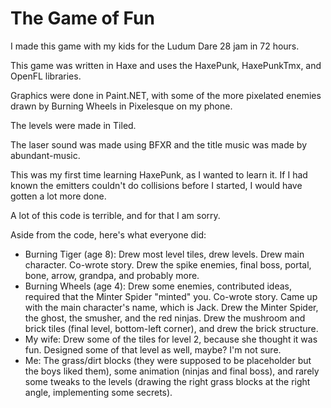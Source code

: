 # The Game of Fun

I made this game with my kids for the Ludum Dare 28 jam in 72 hours.

This game was written in Haxe and uses the HaxePunk, HaxePunkTmx, and OpenFL libraries.

Graphics were done in Paint.NET, with some of the more pixelated enemies drawn by Burning Wheels in Pixelesque on my phone.

The levels were made in Tiled.

The laser sound was made using BFXR and the title music was made by abundant-music.

This was my first time learning HaxePunk, as I wanted to learn it. If I had known the emitters couldn't do collisions before I started, I would have gotten a lot more done.

A lot of this code is terrible, and for that I am sorry.

Aside from the code, here's what everyone did:

* Burning Tiger (age 8): Drew most level tiles, drew levels. Drew main character. Co-wrote story. Drew the spike enemies, final boss, portal, bone, arrow, grandpa, and probably more.
* Burning Wheels (age 4): Drew some enemies, contributed ideas, required that the Minter Spider "minted" you. Co-wrote story. Came up with the main character's name, which is Jack. Drew the Minter Spider, the ghost, the smusher, and the red ninjas. Drew the mushroom and brick tiles (final level, bottom-left corner), and drew the brick structure.
* My wife: Drew some of the tiles for level 2, because she thought it was fun. Designed some of that level as well, maybe? I'm not sure.
* Me: The grass/dirt blocks (they were supposed to be placeholder but the boys liked them), some animation (ninjas and final boss), and rarely some tweaks to the levels (drawing the right grass blocks at the right angle, implementing some secrets).